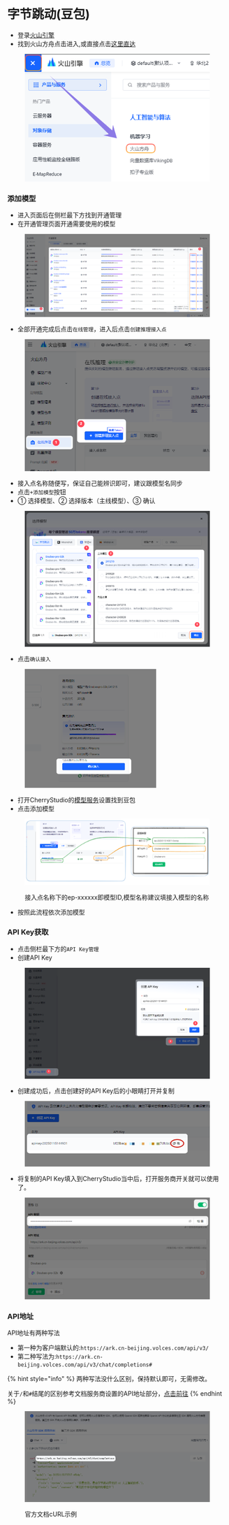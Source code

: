# 字节跳动(豆包)

* 登录[火山引擎](https://console.volcengine.com/)
* 找到火山方舟点击进入,或直接点击[这里直达](https://console.volcengine.com/ark/region:ark+cn-beijing/openManagement?LLM=%7B%7D)&#x20;

<figure><img src="../../.gitbook/assets/image (1) (1) (2).png" alt=""><figcaption></figcaption></figure>

### 添加模型

* 进入页面后在侧栏最下方找到开通管理
* 在开通管理页面开通需要使用的模型

<figure><img src="../../.gitbook/assets/image (1) (1) (2) (1).png" alt=""><figcaption></figcaption></figure>

* 全部开通完成后点击`在线管理`，进入后点击`创建推理接入点`

<figure><img src="../../.gitbook/assets/image (2) (2).png" alt="" width="528"><figcaption></figcaption></figure>

* 接入点名称随便写，保证自己能辨识即可，建议跟模型名同步
* 点击`+添加模型`按钮
* ① 选择模型、② 选择版本（主线模型）、③ 确认

<figure><img src="../../.gitbook/assets/image (3) (2).png" alt=""><figcaption></figcaption></figure>

* 点击`确认接入`

<figure><img src="../../.gitbook/assets/image (4).png" alt="" width="301"><figcaption></figcaption></figure>

* 打开CherryStudio的[模型服务](../../cherrystudio/preview/settings/providers.md)设置找到豆包
* 点击添加模型

<figure><img src="../../.gitbook/assets/image (5).png" alt=""><figcaption><p>接入点名称下的ep-xxxxxx即模型ID,模型名称建议填接入模型的名称</p></figcaption></figure>

* 按照此流程依次添加模型

### API Key获取

* 点击侧栏最下方的`API Key管理`
* 创建API Key

<figure><img src="../../.gitbook/assets/image (6).png" alt=""><figcaption></figcaption></figure>

* 创建成功后，点击创建好的API Key后的小眼睛打开并复制

<figure><img src="../../.gitbook/assets/image (7).png" alt=""><figcaption></figcaption></figure>

* 将复制的API Key填入到CherryStudio当中后，打开服务商开关就可以使用了。

<figure><img src="../../.gitbook/assets/image (8).png" alt=""><figcaption></figcaption></figure>



### API地址

API地址有两种写法

* 第一种为客户端默认的:`https://ark.cn-beijing.volces.com/api/v3/`
* 第二种写法为:`https://ark.cn-beijing.volces.com/api/v3/chat/completions#`

{% hint style="info" %}
两种写法没什么区别，保持默认即可，无需修改。

关于`/`和`#`结尾的区别参考文档服务商设置的API地址部分，[点击前往](https://docs.cherry-ai.com/cherry-studio/cherrystudio/preview/settings/providers#api-di-zhi)
{% endhint %}

<figure><img src="../../.gitbook/assets/image (3).png" alt=""><figcaption><p>官方文档cURL示例</p></figcaption></figure>
